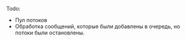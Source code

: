 Todo:
* Пул потоков
* Обработка сообщений, которые были добавлены в очередь, но потоки были остановлены.
